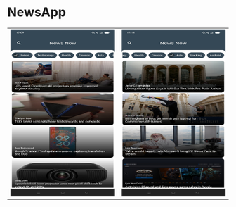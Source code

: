 # NewsApp
<table>
  <tr><td><img src="https://raw.githubusercontent.com/pankaj046/NewsApp/master/1.jpg" width="240", height="380"></td>
      <td><img src="https://raw.githubusercontent.com/pankaj046/NewsApp/master/2.jpg" width="240", height="380"></td>
  </tr>
</table>
